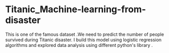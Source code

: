 # Titanic_Machine-learning-from-disaster
This is one of the famous dataset .We need to predict the number of people survived during Titanic disaster.
I build this model using logistic regression algorithms and explored data analysis using different python's library .
